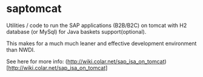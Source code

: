 saptomcat
=========

Utilities / code to run the SAP applications (B2B/B2C) on tomcat 
  with H2 database (or MySql) for Java baskets support(optional).

This makes for a much much leaner and effective development environment than NWDI. 

See here for more info:
(http://wiki.colar.net/sap_isa_on_tomcat)[http://wiki.colar.net/sap_isa_on_tomcat]
